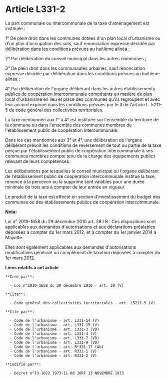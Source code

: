 # Article L331-2

La part communale ou intercommunale de la taxe d'aménagement est instituée : 

1° De plein droit dans les communes dotées d'un plan local d'urbanisme ou d'un plan d'occupation des sols, sauf renonciation
expresse décidée par délibération dans les conditions prévues au huitième alinéa ; 

2° Par délibération du conseil municipal dans les autres communes ; 

3° De plein droit dans les communautés urbaines, sauf renonciation expresse décidée par délibération dans les conditions
prévues au huitième alinéa ; 

4° Par délibération de l'organe délibérant dans les autres établissements publics de coopération intercommunale compétents en
matière de plan local d'urbanisme en lieu et place des communes qu'ils regroupent et avec leur accord exprimé dans les
conditions prévues par le II de l'article L. 5211-5 du code général des collectivités territoriales. 

La taxe mentionnée aux 1° à 4° est instituée sur l'ensemble du territoire de la commune ou dans l'ensemble des communes
membres de l'établissement public de coopération intercommunale. 

Dans les cas mentionnés aux 3° et 4°, une délibération de l'organe délibérant prévoit les conditions de reversement de tout
ou partie de la taxe perçue par l'établissement public de coopération intercommunale à ses communes membres compte tenu de la
charge des équipements publics relevant de leurs compétences. 

Les délibérations par lesquelles le conseil municipal ou l'organe délibérant de l'établissement public de coopération
intercommunale institue la taxe, renonce à la percevoir ou la supprime sont valables pour une durée minimale de trois ans à
compter de leur entrée en vigueur. 

Le produit de la taxe est affecté en section d'investissement du budget des communes ou des établissements publics de
coopération intercommunale.

**Nota:**

Loi n° 2010-1658 du 29 décembre 2010 art. 28 I B : Ces dispositions sont applicables aux demandes d'autorisations et aux
déclarations préalables déposées à compter du 1er mars 2012, et à compter du 1er janvier 2014 à Mayotte. 

Elles sont également applicables aux demandes d'autorisations modificatives générant un complément de taxation déposées à
compter du 1er mars 2012.

**Liens relatifs à cet article**

	**Créé par**:

	  - Loi n°2010-1658 du 29 décembre 2010 - art. 28 (V)

	**Cite**:

	  - Code général des collectivités territoriales - art. L5211-5 (V)

	**Cité par**:

	  - Code de l'urbanisme - art. L331-14 (V)
	  - Code de l'urbanisme - art. L331-15 (V)
	  - Code de l'urbanisme - art. L331-3 (VD)
	  - Code de l'urbanisme - art. L331-4 (V)
	  - Code de l'urbanisme - art. L331-7 (VD)
	  - Code de l'urbanisme - art. L331-9 (VD)
	  - Code de l'urbanisme - art. R*331-17 (Ab)
	  - Code de l'urbanisme - art. R331-1 (V)
	  - Code de l'urbanisme - art. R331-2 (V)

	**Codifié par**:

	  - Décret n°73-1022 1973-11-08 JORF 13 NOVEMBRE 1973
